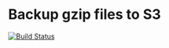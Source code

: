 # Backup gzip files to S3

[![Build Status](https://travis-ci.org/shin1x1/backup-to-s3.svg?branch=master)](https://travis-ci.org/shin1x1/backup-to-s3)
